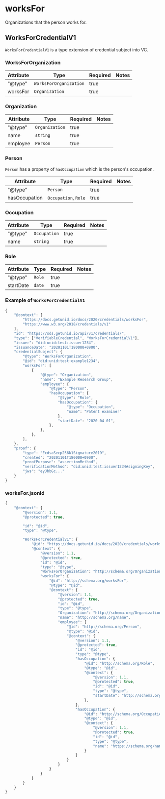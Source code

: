 # worksFor

Organizations that the person works for.

## WorksForCredentialV1

`WorksForCredentialV1` is a type extension of credential subject into VC.

### WorksForOrganization

| Attribute | Type                   | Required | Notes |
| --------- | ---------------------- | -------- | ----- |
| "@type"   | `WorksForOrganization` | true     |       |
| worksFor  | `Organization`         | true     |       |

### Organization

| Attribute | Type           | Required | Notes |
| --------- | -------------- | -------- | ----- |
| "@type"   | `Organization` | true     |       |
| name      | `string`       | true     |       |
| employee  | `Person`       | true     |       |

### Person

`Person` has a property of `hasOccupation` which is the person's occupation.

| Attribute     | Type                 | Required | Notes |
| ------------- | -------------------- | -------- | ----- |
| "@type"       | `Person`             | true     |       |
| hasOccupation | `Occupation`, `Role` | true     |       |

### Occupation

| Attribute | Type         | Required | Notes |
| --------- | ------------ | -------- | ----- |
| "@type"   | `Occupation` | true     |       |
| name      | `string`     | true     |       |

### Role

| Attribute | Type   | Required | Notes |
| --------- | ------ | -------- | ----- |
| "@type"   | `Role` | true     |       |
| startDate | `date` | true     |       |

### Example of `WorksForCredentialV1`

```javascript
{
    "@context": [
        "https://docs.getunid.io/docs/2020/credentials/worksFor",
        "https://www.w3.org/2018/credentials/v1"
    ],
    "id": "https://sds.getunid.io/api/v1/credentials/",
    "type": ["VerifiableCredential", "WorksForCredentialV1"],
    "issuer": "did:unid:test:issuer1234",
    "issuanceDate": "20201101T180000+0900",
    "credentialSubject": {
        "@type": "WorksForOrganization",
        "@id": "did:unid:test:example1234",
        "worksFor": [
            {
                "@type": "Organization",
                "name": "Example Research Group",
                "employee": {
                    "@type": "Person",
                    "hasOccupation": {
                        "@type": "Role",
                        "hasOccupation": {
                            "@type": "Occupation",
                            "name": "Patent examiner"
                        },
                        "startDate": "2020-04-01",
                    },
                },
            },
        ],
    },
    "proof": {
        "type": "EcdsaSecp256k1Signature2019",
        "created": "20201101T180000+0900",
        "proofPurpose": "assertionMethod",
        "verificationMethod": "did:unid:test:issuer1234#signingKey",
        "jws": "eyJhbGc..."
    }
}
```

### worksFor.jsonld

```javascript
{
    "@context": {
        "@version": 1.1,
        "@protected": true,

        "id": "@id",
        "type": "@type",

        "WorksForCredentialV1": {
            "@id": "https://docs.getunid.io/docs/2020/credentials/worksfor#WorksForCredentialV1",
            "@context": {
                "@version": 1.1,
                "@protected": true,
                "id": "@id",
                "type": "@type",
                "WorksForOrganization": "http://schema.org/Organization",
                "worksFor": {
                    "@id": "http://schema.org/worksFor",
                    "@type": "@id",
                    "@context": {
                        "@version": 1.1,
                        "@protected": true,
                        "id": "@id",
                        "type": "@type",
                        "Organization": "http://schema.org/Organization",
                        "name": "http://schema.org/name",
                        "employee": {
                            "@id": "http://schema.org/Person",
                            "@type": "@id",
                            "@context": {
                                "@version": 1.1,
                                "@protected": true,
                                "id": "@id",
                                "type": "@type",
                                "hasOccupation": {
                                    "@id": "http://schema.org/Role",
                                    "@type": "@id",
                                    "@context": {
                                        "@version": 1.1,
                                        "@protected": true,
                                        "id": "@id",
                                        "type": "@type",
                                        "startDate": "http://schema.org/startDate"
                                    },
                                },
                                "hasOccupation": {
                                    "@id": "http://schema.org/Occupation",
                                    "@type": "@id",
                                    "@context": {
                                        "@version": 1.1,
                                        "@protected": true,
                                        "id": "@id",
                                        "type": "@type",
                                        "name": "https://schema.org/name"
                                    }
                                }
                            }
                        }
                    }
                }
            }
        }
    }
}
```
